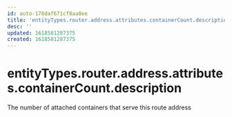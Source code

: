 ```yaml
---
id: auto-178daf671cf8aa8ee
title: 'entityTypes.router.address.attributes.containerCount.description'
desc: ''
updated: 1618581287375
created: 1618581287375
---
```

# entityTypes.router.address.attributes.containerCount.description

The number of attached containers that serve this route address